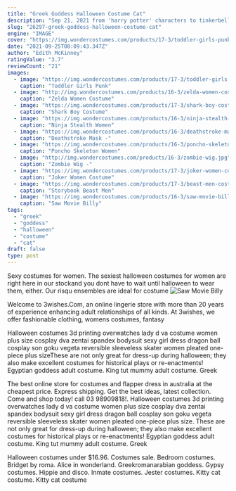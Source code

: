 ```yaml
---
title: "Greek Goddess Halloween Costume Cat"
description: "Sep 21, 2021 from 'harry potter' characters to tinkerbell to superheroes, here are the 50 best plus-size halloween costume ideas for curvy"
slug: "26297-greek-goddess-halloween-costume-cat"
engine: "IMAGE"
cover: "https://img.wondercostumes.com/products/17-3/toddler-girls-punk-bat-princess-costume.jpg"
date: "2021-09-25T08:09:43.347Z"
author: "Edith McKinney"
ratingValue: "3.7"
reviewCount: "21"
images:
  - image: "https://img.wondercostumes.com/products/17-3/toddler-girls-punk-bat-princess-costume.jpg"
    caption: "Toddler Girls Punk"
  - image: "http://img.wondercostumes.com/products/16-3/zelda-women-costume.jpg"
    caption: "Zelda Women Costume"
  - image: "https://img.wondercostumes.com/products/17-3/shark-boy-costume.jpg"
    caption: "Shark Boy Costume"
  - image: "https://img.wondercostumes.com/products/16-3/ninja-stealth-women-costume.jpg"
    caption: "Ninja Stealth Women"
  - image: "https://img.wondercostumes.com/products/16-3/deathstroke-mask.jpg"
    caption: "Deathstroke Mask -"
  - image: "https://img.wondercostumes.com/products/16-3/poncho-skeleton-costume.jpg"
    caption: "Poncho Skeleton Women"
  - image: "http://img.wondercostumes.com/products/16-3/zombie-wig.jpg"
    caption: "Zombie Wig -"
  - image: "https://img.wondercostumes.com/products/17-3/joker-women-costume.jpg"
    caption: "Joker Women Costume"
  - image: "https://img.wondercostumes.com/products/17-3/beast-men-costume.jpg"
    caption: "Storybook Beast Men"
  - image: "https://img.wondercostumes.com/products/16-3/saw-movie-billy-mask.jpg"
    caption: "Saw Movie Billy"
tags:
  - "greek"
  - "goddess"
  - "halloween"
  - "costume"
  - "cat"
draft: false
type: post
---
```


Sexy costumes for women. The sexiest halloween costumes for women are right here in our stockand you dont have to wait until halloween to wear them, either. Our risqu ensembles are ideal for costume
![Saw Movie Billy](https://img.wondercostumes.com/products/16-3/saw-movie-billy-mask.jpg "Saw Movie Billy")

Welcome to 3wishes.Com, an online lingerie store with more than 20 years of experience enhancing adult relationships of all kinds. At 3wishes, we offer fashionable clothing, womens costumes, fantasy
<!--inArticleAds-->

<!--galleryOne-->

Halloween costumes 3d printing overwatches lady d va costume women plus size cosplay dva zentai spandex bodysuit sexy girl dress dragon ball cosplay son goku vegeta reversible sleeveless skater women pleated one-piece plus sizeThese are not only great for dress-up during halloween; they also make excellent costumes for historical plays or re-enactments!  Egyptian goddess adult costume. King tut mummy adult costume. Greek
<!--inArticleAds-->

<!--galleryTwo-->

The best online store for costumes and flapper dress in australia at the cheapest price. Express shipping. Get the best ideas, latest collection. Come and shop today! call 03 98909818!. Halloween costumes 3d printing overwatches lady d va costume women plus size cosplay dva zentai spandex bodysuit sexy girl dress dragon ball cosplay son goku vegeta reversible sleeveless skater women pleated one-piece plus size. These are not only great for dress-up during halloween; they also make excellent costumes for historical plays or re-enactments!  Egyptian goddess adult costume. King tut mummy adult costume. Greek
<!--galleryThree-->

Halloween costumes under $16.96. Costumes sale. Bedroom costumes. Bridget by roma. Alice in wonderland.  Greekromanarabian goddess. Gypsy costumes. Hippie and disco. Inmate costumes. Jester costumes. Kitty cat costume. Kitty cat costume